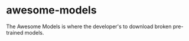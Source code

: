 # awesome-models
The Awesome Models is where the developer's to download broken pre-trained models.
